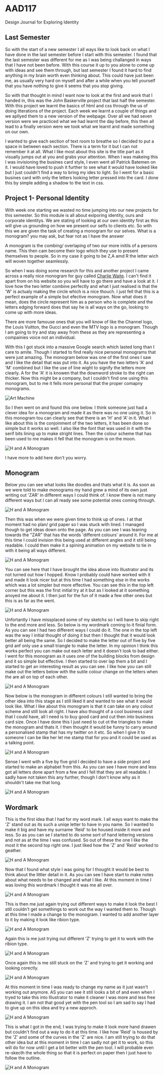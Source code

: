 AAD117
======

Design Journal for Exploring Identity


Last Semester
-------------

So with the start of a new semester I all ways like to look back on what I have done in the last semester before I start with this semester. I found that the last semester was different for me as I was being challanged in ways that I have not been before. With this course it up to you alone to come up with ideas and see them through, but last semester I found it hard to find anything in my brain worth even thinking about. This could have just been me, as usually very hard on myself and after a while when you tell yourself that you have nothing to give it seems that you stop giving. 

So with that thought in mind I want now to look at the first and work that I handed in, this was the John Baskerville project that last half the semester. With this project we learnt the basics of html and css through the us of doing itterations of the project. Each week we learnt a couple of things and we apllyed them to a new version of the webpage. Over all we had seven version were we practiced what we had learnt the day before, this then all lead to a finally version were we took what we learnt and made something on our own.

I wanted to give each section of text room to breathe so I decided to put a space in between each section. There is a term for it but I can not remember it at all. What I like most about this site is the title part as it visually jumps out at you and grabs your attention. When I was makeing this I was invisioning the busines card style, I even went all Patrick Batemen on it. I would have loved to push it further to see what it would have looked like but I just couldn't find a way to bring my ides to light. So I went for a basic busines card with only the letters looking letter pressed into the card. I done this by simple adding a shadow to the text in css. 

Project 1- Personal Identity 
------

With week one starting we wasted no time jumping into our new projects for this semester. So this module is all about exlporing identity, ours and corporate identitys. We are stating of looking at our own identity first as this will give us grounding on how we present our selfs to clients etc. So with this we are given the task of creating a monogram for our selves. What is a monogram? you may ask, but fear not as I have the answer

A monogram is the combing/ overlaping of two our more initils of a persons name. This then cam become their logo which they use to present themselves to people. So in my case it going to be Z,A amd R the letter wich will woven together seamlessly.

So when I was doing some research for this and another project I came across a really nice monogram for guy called [Charlie Waite](http://www.charliewaite.com/home). I can't find it apart from on his website so you will have to go there and have a look at it. I love how the two letter combine perfectly and what I just realised is that the 'W' is actualy making the circle which is a nice thouch. I just fell that this is a perfect example of a simple but efective monogram. Now what does it mean, does the circle represent him as a person who is complete and the letters edging forward does that say he is all ways on the go, looking to come up with more ideas.

There are more famouse ones that you will know of like the Channel logo, the Louis Vuitton, the Gucci and even the MTV logo is a monogram. Though I am going to try and stay away from these as they are representing a compainies voice not an individual.

With this I got stuck into a massive Google search which lasted long than I care to amite. Though I started to find really nice personal monograms that were just amazing. The monogram below was one of the first ones I saw and I like the detail that was put into it. As you have the two letters 'A' and 'M' combined but I like the use of line wight to signify the letters more clearly. A for the 'A' it is knowen that the downword stroke to the right can thicker. Now this might be a company, but I couldn't find one using this monogram, but to me it fells more personal that the proper comapny monograms.

![Art Machine](http://turbo.designwoop.com/uploads/2011/10/Art-Machine.png)

So I then went on and found this one below. I think someone just had a clever idea for a monogram and made it as there was no one using it. So in this monogram tou can clearly see that there is an 'H' and 'A' in it. What I like about this is the conjoinment of the two letters, it has been done so simple but it works so well. I also like the font that was used in it with the serif bits lining up to make stright lines. Then the colour scheme that has been used to me makes it fell that the monogram is on the moon.

![H and A Monogram](http://turbo.designwoop.com/uploads/2011/10/h-a-monogram.png)

I have more to add here don't you worry.

Monogram
--------

Below you can see what looks like doodles and thats what it is. As soon as we were told to make monograms my hand grew a mind of its own just writing out 'ZAR' in different ways I could think of. I know there is not many different ways but I can all ready see some potential ones coming through.

![H and A Monogram](img/second_sketchs.png)

Then this was when we were given time to think up of ones. I at that moment had no plan/ grid paper so I was stuck with lined. I managed though to get ideas down onto the page. As you can see I was leaning towards the "ZAR" that has the words 'different colours' around it. For me at this time I could invision this being used at different angles and it still being readable. I could then make it a spining animation on my website to tie in with it being all ways different.

![H and A Monogram](img/third_sketchs.png)

You can see here that I have brought the idea above into Illustrator and its not turned out how I hopped. Know I probably could have worked with it and made it look nicer but at this time I had something else in the works which was a lot simpler but more effective. You can see this in the top left corner but this was the first initial try at it but as I looked at it something anoyed me about it. I then just for the fun of it made a few other ones but this is as far as the went.

![H and A Monogram](img/logo-try-1.png)

Unfortantly I have missplaced some of my sketchs so I will have to skip right to the end more and less. So below is my wordmark coming to it finial form. As you can see I had two different ways I could do it. The one in the top left was the way I initial thought of doing it but then I thought that it would look better all being the same. So I decided to make the letter out of five by five grid anf only use a small triangle to make the letter. In my opinion I think this works perfect you can make out each letter and it doesn't look to bad either. I went for this monogram as it uses one of the building blocks from design and it so simple but effective. I then started to over lap them a bit and I started to get an interesting result as you can see. I like how you can still make out the letters below with the sutile colour change on the letters when the are all on top of each other.

![H and A Monogram](img/logo-try-2.png)

Now below is the monogram in different colours I still wanted to bring the other idea into this stage as I still liked it and wanted to see what it would look like. What I like about this monogram is that it can take on any colout scheme and still look all right. I have also thought of a cool business card that I could have, all I need is to buy good card and cut then into business card size. Once I have done this I just need to cut ot the triangles to make the monogram and thats it. I then thought it would be funny to carry around a personalised stamp that has my twitter on it etc. So when I give it to someone I can be like her let me stamp that for you and it could be used as a talking point.

![H and A Monogram](img/versions.png)

Sense I went with a five by five grid I decided to have a side project and started to make an alphabet from this. As you can see I have more and less got all letters done apart from a few and I fell that they are all readable. I sadly have not taken this any further, though I don't know why as it shouldn't take me that long.

![H and A Monogram](img/alphabet.png)

Wordmark
--------

This is the first idea that I had for my word mark. I all ways want to make the 'Z' stand out as its such a uniqe letter to have in you name. So I wanted to make it big and have my surname 'Reid' to be housed inside it more and less. So as you can se I started to do some sort of hand lettering versions and not as at the time I was confused. So out of these the one I like the most it the second top right one. I just liked how the 'Z' and 'Reid' worked to geather.


![H and A Monogram](img/first_wordm.png)

Now that I found what style I was going for I thought it would be best to think about the littler detail in it. As you can see I have start to make notes about what needs to be changed and what I like. At this moment in time I was loving this wordmark I thought it was me all over.

![H and A Monogram](img/second_wordm.png)

This is then me just again trying out different ways to make it look the best I still couldn't get somethings to work out the way I wanted them to. Though at this time I made a change to the monogram. I wanted to add another layer to it by making it look like ribion type.

![H and A Monogram](img/wordmark_s.png)

Again this is me just trying out different 'Z' trying to get it to work with the ribion type. 

![H and A Monogram](img/different_z.png)

Once again this is me still stuck on the 'Z' and trying to get it working and looking corectly.

![H and A Monogram](img/wordmark_s2.png)

At this moment in time I was ready to change my name as it just wasn't working out anymore. AS you can see it still looks a bit of and even when I tryed to take this into Illustrator to make it cleaner I was more and less free drawing it. I am not that good yet with the pen tool so I am sad to say I had to give up on this idea and try a new approch.

![H and A Monogram](img/wordmark_finial_s.png)

This is what I got in the end, I was trying to make it look more hand drawen but couldn't find out a way to do it at this time. I like how 'Reid' is housed by the 'Z' and some of the curves in the 'Z' are nice. I am still trying to do that other idea but at this moment in time I can sadly not get it to work, so this will do for now until I get a bit better with the pen tool. I will probable even re-skecth the whole thing so that it is perfect on paper then I just have to follow the outline.

![H and A Monogram](img/wordmark.png)
